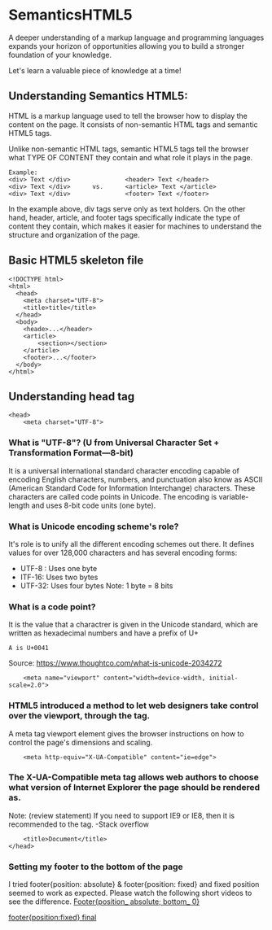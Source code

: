 # SemanticsHTML5
A deeper understanding of a markup language and programming languages expands your horizon of opportunities allowing you to build a stronger foundation of your knowledge.

Let's learn a valuable piece of knowledge at a time!

## Understanding Semantics HTML5:
HTML is a markup language used to tell the browser how to display the content on the page. It consists of non-semantic HTML tags and semantic HTML5 tags.

Unlike non-semantic HTML tags, semantic HTML5 tags tell the browser what TYPE OF CONTENT they contain and what role it plays in the page. 
```
Example:
<div> Text </div>               <header> Text </header>
<div> Text </div>      vs.      <article> Text </article>
<div> Text </div>               <footer> Text </footer>
```
In the example above, div tags serve only as text holders. On the other hand, header, article, and footer tags specifically indicate the type of content they contain, which makes it easier for machines to understand the structure and organization of the page.

## Basic HTML5 skeleton file
```
<!DOCTYPE html>
<html>
  <head>
    <meta charset="UTF-8">
    <title>title</title>
  </head>
  <body>
    <heade>...</header>
    <article>
        <section></section>
    </article>
    <footer>...</footer>
  </body>
</html>
```

## Understanding head tag
```
<head>
    <meta charset="UTF-8">
```
### What is "UTF-8"? (U from Universal Character Set + Transformation Format—8-bit) 
It is a universal international standard character encoding capable of encoding English characters, numbers, and punctuation also know as ASCII (American Standard Code for Information Interchange) characters. These characters are called code points in Unicode. The encoding is variable-length and uses 8-bit code units (one byte).

### What is Unicode encoding scheme's role?
It's role is to unify all the different encoding schemes out there. It defines values for over 128,000 characters and has several encoding forms:
* UTF-8 : Uses one byte
* ITF-16: Uses two bytes
* UTF-32: Uses four bytes
Note: 1 byte = 8 bits

### What is a code point?
It is the value that a charactrer is given in the Unicode standard, which are written as hexadecimal numbers and have a prefix of U+
```
A is U+0041
```
Source: https://www.thoughtco.com/what-is-unicode-2034272 

```
    <meta name="viewport" content="width=device-width, initial-scale=2.0">
```
### HTML5 introduced a method to let web designers take control over the viewport, through the <meta> tag.
A meta tag viewport element gives the browser instructions on how to control the page's dimensions and scaling.

```
    <meta http-equiv="X-UA-Compatible" content="ie=edge">
```  
### The X-UA-Compatible meta tag allows web authors to choose what version of Internet Explorer the page should be rendered as.
Note: (review statement) If you need to support IE9 or IE8, then it is recommended to the tag. -Stack overflow
```
    <title>Document</title>
</head>
```

### Setting my footer to the bottom of the page
I tried footer{position: absolute} & footer{position: fixed} and fixed position seemed to work as expected. Please watch the following short videos to see the difference.
[Footer{position_ absolute; bottom_ 0}](https://drive.google.com/file/d/1jlzEWvFn9utxMmu80iBTcKdZbknYfGll/view)

[footer{position:fixed} final](https://drive.google.com/file/d/1_rMiqg9P0wfiNFF88ilhX1GtW9v8kOHM/view)